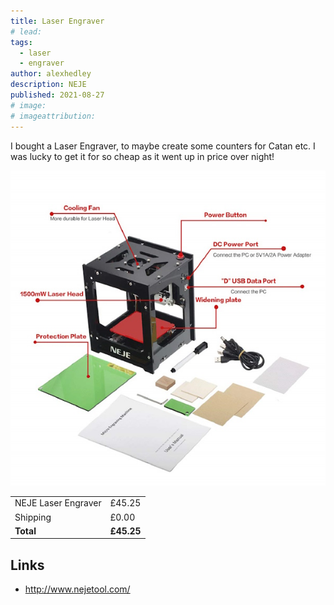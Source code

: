 ```yaml
---
title: Laser Engraver
# lead:
tags:
  - laser
  - engraver
author: alexhedley
description: NEJE
published: 2021-08-27
# image:
# imageattribution:
---
```


<!-- # Laser Engraver -->

I bought a Laser Engraver, to maybe create some counters for Catan etc. I was lucky to get it for so cheap as it went up in price over night!

![NEJE - Laser Engraver](images/poker/NEJE.jpg "Laser engraver")

|                     |            |
| ------------------- | ---------- |
| NEJE Laser Engraver | £45.25     |
| Shipping            | £0.00      |
| **Total**           | **£45.25** |

## Links

- http://www.nejetool.com/
